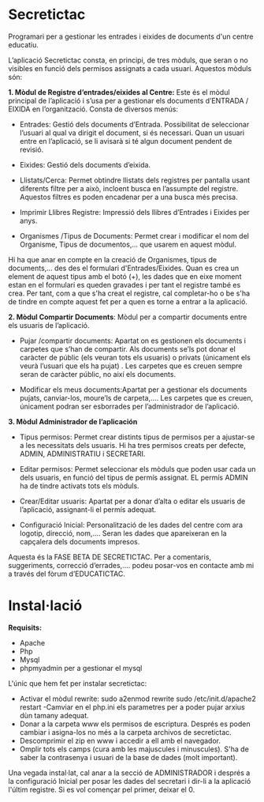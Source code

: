 Secretictac
===========

Programari per a gestionar les entrades i eixides de documents d'un centre educatiu.

L’aplicació Secretictac consta, en principi, de tres mòduls, que seran o no visibles en funció dels permisos assignats a cada usuari. Aquestos mòduls són:

**1. Mòdul de Registre d’entrades/eixides al Centre:** Este és el mòdul principal de l’aplicació i s’usa per a gestionar els documents d’ENTRADA / EIXIDA en l’organització. Consta de diversos menús:

- Entrades: Gestió dels documents d’Entrada. Possibilitat de seleccionar l’usuari al qual va dirigit el document, si és necessari. Quan un usuari entre en l’aplicació, se li avisarà si té algun document pendent de revisió.

- Eixides: Gestió dels documents d’eixida.

- Llistats/Cerca: Permet obtindre llistats dels registres per pantalla usant diferents filtre per a això, incloent busca en l’assumpte del registre. Aquestos filtres es poden encadenar per a una busca més precisa.

- Imprimir Llibres Registre: Impressió dels llibres d’Entrades i Eixides per anys.

- Organismes /Tipus de Documents: Permet crear i modificar el nom del Organisme, Tipus de documentos,... que usarem en aquest mòdul.

Hi ha que anar en compte en la creació de Organismes, tipus de documents,... des des el formulari d'Entrades/Eixides. Quan es crea un element de aquest tipus amb el botó (+), les dades que en eixe moment estan en el formulari es queden gravades i per tant el registre també es crea. Per tant, com a que s'ha creat el registre, cal completar-ho o be s'ha de tindre en compte aquest fet per a quen es torne a entrar a la aplicació.

**2. Mòdul Compartir Documents**: Mòdul per a compartir documents entre els usuaris de l’aplicació.

- Pujar /compartir documents: Apartat on es gestionen els documents i carpetes que s’han de compartir. Als documents se’ls pot donar el caràcter de públic (els veuran tots els usuaris) o privats (únicament els veurà l’usuari que els ha pujat) . Les carpetes que es creuen sempre seran de caràcter públic, no així els documents.

- Modificar els meus documents:Apartat per a gestionar els documents pujats, canviar-los, moure’ls de carpeta,.... Les carpetes que es creuen, únicament podran ser esborrades per l’administrador de l’aplicació.

**3. Mòdul Administrador de l’aplicación**

- Tipus permisos: Permet crear distints tipus de permisos per a ajustar-se a les necessitats dels usuaris. Hi ha tres permisos creats per defecte, ADMIN, ADMINISTRATIU i SECRETARI.

- Editar permisos: Permet seleccionar els mòduls que poden usar cada un dels usuaris, en funció del tipus de permís assignat. EL permís ADMIN ha de tindre activats tots els mòduls.

- Crear/Editar usuaris: Apartat per a donar d’alta o editar els usuaris de l’aplicació, assignant-li el permís adequat.

- Configuració Inicial: Personalització de les dades del centre com ara logotip, direcció, nom,.... Seran les dades que apareixeran en la capçalera dels documents impresos.

Aquesta és la FASE BETA DE SECRETICTAC. Per a comentaris, suggeriments, correcció d’errades,.... podeu posar-vos en contacte amb mi a través del fòrum d’EDUCATICTAC.

Instal·lació
============

**Requisits:**
- Apache
- Php
- Mysql
- phpmyadmin per a gestionar el mysql

L'únic que hem fet per instalar secretictac:
- Activar el mòdul rewrite:
             sudo a2enmod rewrite
             sudo /etc/init.d/apache2 restart
-Camviar en el php.ini els parametres per a poder pujar arxius dùn tamany adequat.
- Donar a la carpeta www els permisos de escriptura. Després es poden cambiar i asigna-los no més a la carpeta archivos de secretictac.
- Descomprimir el zip en www i accedir a ell amb el navegador.
- Omplir tots els camps (cura amb les majuscules i minuscules). S'ha de saber la contrasenya i usuari de la base de dades (molt important).

Una vegada instal·lat, cal anar a la secció de ADMINISTRADOR i després a la configuració Inicial per posar les dades del secretari i dir-li a la aplicació l'últim registre. Si es vol començar pel primer, deixar el 0.
